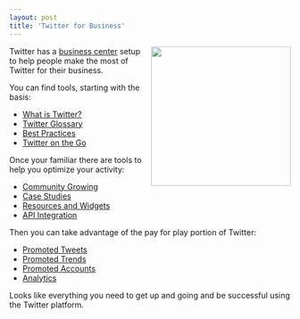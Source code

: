 ```yaml
---
layout: post
title: 'Twitter for Business'
---
```

<img src="http://kinlane-productions.s3.amazonaws.com/Twitter-Logo.jpg" alt="" width="250" align="right" />Twitter has a <a href="http://business.twitter.com/">business center</a> setup to help people make the most of Twitter for their business.<p></p>
You can find tools, starting with the basis:
<ul class="mainlist">
	<li><a href="http://business.twitter.com/basics/what-is-twitter">What is Twitter?</a></li>
	<li><a href="http://business.twitter.com/basics/glossary">Twitter Glossary</a></li>
	<li><a href="http://business.twitter.com/basics/best-practices">Best Practices</a></li>
	<li><a href="http://business.twitter.com/basics/mobile">Twitter on the Go</a></li>
</ul>
Once your familiar there are tools to help you optimize your activity:
<ul class="mainlist">
	<li><a href="http://business.twitter.com/optimize/community-growing">Community Growing</a></li>
	<li><a href="http://business.twitter.com/optimize/case-studies">Case Studies</a></li>
	<li><a href="http://business.twitter.com/optimize/resources">Resources and Widgets</a></li>
	<li><a href="http://business.twitter.com/optimize/api">API Integration</a></li>
</ul>
Then you can take advantage of the pay for play portion of Twitter:
<ul class="mainlist">
	<li><a href="http://business.twitter.com/advertise/promoted-tweets">Promoted Tweets</a></li>
	<li><a href="http://business.twitter.com/advertise/promoted-trends">Promoted Trends</a></li>
	<li><a href="http://business.twitter.com/advertise/promoted-accounts">Promoted Accounts</a></li>
	<li><a href="http://business.twitter.com/advertise/analytics">Analytics</a></li>
</ul>
Looks like everything you need to get up and going and be successful using the Twitter platform.